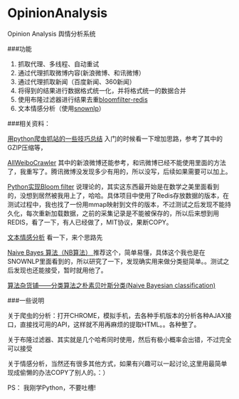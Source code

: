 OpinionAnalysis
===============

Opinion Analysis 舆情分析系统


###功能

1. 抓取代理、多线程、自动重试
2. 通过代理抓取微博内容(新浪微博、和讯微博）
3. 通过代理抓取新闻（百度新闻、360新闻）
4. 将得到的结果进行数据格式统一化，并将格式统一的数据合并
5. 使用布隆过滤器进行结果去重[bloomfilter-redis](https://github.com/xupeng/bloomfilter-redis)
6. 文本情感分析（使用[snownlp](https://github.com/isnowfy/snownlp)）

###相关资料：

[用python爬虫抓站的一些技巧总结](http://www.pythonclub.org/python-network-application/observer-spider) 入门的时候看一下增加思路，参考了其中的GZIP压缩等，

[AllWeiboCrawler](https://github.com/paramiao/AllWeiboCrawler) 其中的新浪微博还能参考，和讯微博已经不能使用里面的方法了，我重写了。腾讯微博没发现多少有用的，所以没写，后续如果需要可以加上。

[Python实现Bloom filter](http://blog.csdn.net/pirage/article/details/8878846) 说理论的，其实这东西最开始是在数学之美里面看到的，没想到居然被我用上了，哈哈。具体项目中使用了Redis存放数据的版本，在测试过程中，我也找了一份用mmap映射到文件的版本，不过测试之后发现不能持久化，每次重新加载数据，之前的采集记录是不能被保存的，所以后来想到用REDIS，看了一下，有人已经做了，MIT协议，果断COPY。

[文本情感分析](http://21sq.org/?p=588) 看一下，来个思路先

[Naive Bayes 算法（NB算法）  ](http://dayu9.blog.163.com/blog/static/18628907920114135413342/)推荐这个，简单易懂，具体这个我也是在SNOWNLP里面看到的，所以研究了一下，发现确实用来做分类挺简单。。测试之后发现也还能接受，暂时就用他了。


[算法杂货铺——分类算法之朴素贝叶斯分类(Naive Bayesian classification)](http://www.cnblogs.com/leoo2sk/archive/2010/09/17/naive-bayesian-classifier.html)



###一些说明

关于爬虫的分析：打开CHROME，模拟手机，去各种手机版本的分析各种AJAX接口，直接找可用的API，这样就不用再麻烦的提取HTML。。各种整了。

关于布隆过滤器、其实就是几个哈希同时使用，然后有极小概率会出错，不过完全可以接受

关于情感分析，当然还有很多其他方式，如果有兴趣可以一起讨论,这里用最简单现成偷懒的办法COPY了别人的。：）


PS：
我刚学Python，不要吐槽!